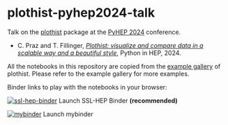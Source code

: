 # plothist-pyhep2024-talk

Talk on the [plothist](https://plothist.readthedocs.io/en/latest/index.html) package at the [PyHEP 2024](https://indico.cern.ch/event/1384010/contributions/5994315/) conference.

- C. Praz and T. Fillinger, [*Plothist: visualize and compare data in a scalable way and a beautiful style*](https://indico.cern.ch/event/1384010/contributions/5994315/), Python in HEP, 2024.

All the notebooks in this repository are copied from the [example gallery](https://plothist.readthedocs.io/en/latest/example_gallery/index.html) of plothist. Please refer to the example gallery for more examples.

Binder links to play with the notebooks in your browser:

[![ssl-hep-binder](https://mybinder.org/badge_logo.svg)](https://binderhub.ssl-hep.org/v2/gh/cyrraz/plothist-pyhep2024-talk/HEAD) Launch SSL-HEP Binder __(recommended)__

[![mybinder](https://mybinder.org/badge_logo.svg)](https://mybinder.org/v2/gh/cyrraz/plothist-pyhep2024-talk/HEAD) Launch mybinder
